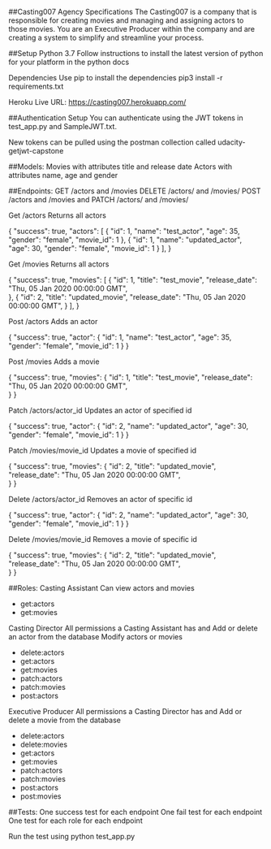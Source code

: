 ##Casting007 Agency Specifications
The Casting007  is a company that is responsible for creating movies and managing and assigning actors to those movies. You are an Executive Producer within the company and are creating a system to simplify and streamline your process.

##Setup
Python 3.7
Follow instructions to install the latest version of python for your platform in the python docs

Dependencies
Use pip to install the dependencies
pip3 install -r requirements.txt

Heroku Live URL: https://casting007.herokuapp.com/

##Authentication Setup
You can authenticate using the JWT tokens in test_app.py and SampleJWT.txt.

New tokens can be pulled using the postman collection called udacity-getjwt-capstone


##Models:
Movies with attributes title and release date
Actors with attributes name, age and gender

##Endpoints:
GET /actors and /movies
DELETE /actors/ and /movies/
POST /actors and /movies and
PATCH /actors/ and /movies/

Get /actors
Returns all actors

{
  "success": true,
  "actors": [
    {
      "id": 1,
      "name": "test_actor",
      "age": 35,
      "gender": "female",
      "movie_id": 1
    },
    {
      "id": 1,
      "name": "updated_actor",
      "age": 30,
      "gender": "female",
      "movie_id": 1
    }
  ],
}

Get /movies
Returns all actors

{
  "success": true,
  "movies": [
    {
      "id": 1,
      "title": "test_movie",
      "release_date": "Thu, 05 Jan 2020 00:00:00 GMT",      
    },
    {
      "id": 2,
      "title": "updated_movie",
      "release_date": "Thu, 05 Jan 2020 00:00:00 GMT",
    }
  ],
}

Post /actors
Adds an actor

{
  "success": true,
  "actor":
    {
      "id": 1,
      "name": "test_actor",
      "age": 35,
      "gender": "female",
      "movie_id": 1
    }
}

Post /movies
Adds a movie

{
  "success": true,
  "movies":
    {
      "id": 1,
      "title": "test_movie",
      "release_date": "Thu, 05 Jan 2020 00:00:00 GMT",      
    }
}

Patch /actors/actor_id
Updates an actor of specified id

{
  "success": true,
  "actor":
    {
      "id": 2,
      "name": "updated_actor",
      "age": 30,
      "gender": "female",
      "movie_id": 1
    }
}

Patch /movies/movie_id
Updates a movie of specified id

{
  "success": true,
  "movies":
    {
      "id": 2,
      "title": "updated_movie",
      "release_date": "Thu, 05 Jan 2020 00:00:00 GMT",      
    }
}

Delete /actors/actor_id
Removes an actor of specific id

{
  "success": true,
  "actor":
    {
      "id": 2,
      "name": "updated_actor",
      "age": 30,
      "gender": "female",
      "movie_id": 1
    }
}

Delete /movies/movie_id
Removes a movie of specific id

{
  "success": true,
  "movies":
    {
      "id": 2,
      "title": "updated_movie",
      "release_date": "Thu, 05 Jan 2020 00:00:00 GMT",      
    }
}

##Roles:
Casting Assistant
Can view actors and movies
- get:actors
- get:movies

Casting Director
All permissions a Casting Assistant has and
Add or delete an actor from the database
Modify actors or movies
- delete:actors
- get:actors
- get:movies
- patch:actors
- patch:movies
- post:actors

Executive Producer
All permissions a Casting Director has and
Add or delete a movie from the database
- delete:actors
- delete:movies
- get:actors
- get:movies
- patch:actors
- patch:movies
- post:actors
- post:movies


##Tests:
One success test for each endpoint
One fail test for each endpoint
One test for each role for each endpoint 

Run the test using python test_app.py